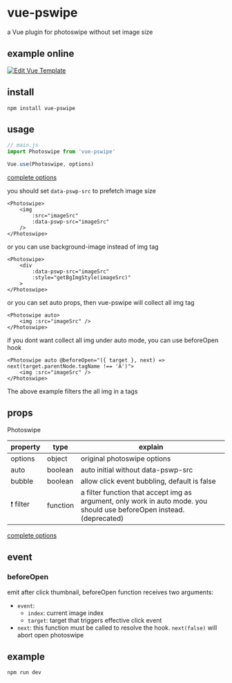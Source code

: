 # vue-pswipe
a Vue plugin for photoswipe without set image size

## example online
[![Edit Vue Template](https://codesandbox.io/static/img/play-codesandbox.svg)](https://codesandbox.io/s/619x48656r)

## install
```
npm install vue-pswipe
```

## usage

```js
// main.js
import Photoswipe from 'vue-pswipe'

Vue.use(Photoswipe, options)
```
[complete options](http://photoswipe.com/documentation/options.html)

you should set `data-pswp-src` to prefetch image size
```vue
<Photoswipe>
    <img 
        :src="imageSrc"
        :data-pswp-src="imageSrc"
    />
</Photoswipe>
```

or you can use background-image instead of img tag
```vue
<Photoswipe>
    <div 
        :data-pswp-src="imageSrc"
        :style="getBgImgStyle(imageSrc)"
    >
</Photoswipe>
```

or you can set auto props, then vue-pswipe will collect all img tag
```vue
<Photoswipe auto>
    <img :src="imageSrc" />
</Photoswipe>
```

if you dont want collect all img under auto mode, you can use beforeOpen hook
```vue
<Photoswipe auto @beforeOpen="({ target }, next) => next(target.parentNode.tagName !== 'A')">
    <img :src="imageSrc" />
</Photoswipe>
```

The above example filters the all img in a tags

## props
Photoswipe 

| property | type | explain |
| --- | --- | --- |
| options | object | original photoswipe options |
| auto | boolean | auto initial without data-pswp-src |
| bubble | boolean | allow click event bubbling, default is false |
| ❗️ ️filter | function | a filter function that accept img as argument, only work in auto mode. you should use beforeOpen instead. (deprecated) |

[complete options](http://photoswipe.com/documentation/options.html)

## event

### beforeOpen
emit after click thumbnail, beforeOpen function receives two arguments:
- `event`:
    - `index`: current image index
    - `target`: target that triggers effective click event
- `next`: this function must be called to resolve the hook. `next(false)` will abort open photoswipe

## example
```
npm run dev
```